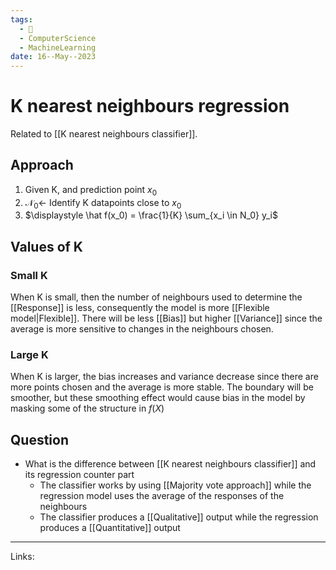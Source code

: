```yaml
---
tags:
  - 🌱
  - ComputerScience
  - MachineLearning
date: 16--May--2023
---
```


# K nearest neighbours regression

Related to [[K nearest neighbours classifier]].
## Approach
1. Given K, and prediction point $x_0$
2. $\mathscr{N}_0 \leftarrow$ Identify K datapoints close to $x_0$
3. $\displaystyle \hat f(x_0) = \frac{1}{K}  \sum_{x_i \in N_0} y_i$ 
## Values of K
### Small K
When K is small, then the number of neighbours used to determine the [[Response]] is less, consequently the model is more [[Flexible model|Flexible]]. There will be less [[Bias]] but higher [[Variance]] since the average is more sensitive to changes in the neighbours chosen.
### Large K
When K is larger, the bias increases and variance decrease since there are more points chosen and the average is more stable. The boundary will be smoother, but these smoothing effect would cause bias in the model by masking some of the structure in $f(X)$

## Question
- What is the difference between [[K nearest neighbours classifier]] and its regression counter part
    - The classifier works by using [[Majority vote approach]] while the regression model uses the average of the responses of the neighbours
    - The classifier produces a [[Qualitative]] output while the regression produces a [[Quantitative]] output

---
Links: 